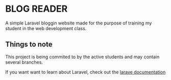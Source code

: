 # BLOG READER

A simple Laravel bloggin website made for the purpose of training my student in the web development class.

## Things to note

This project is being commited to by the active students and may contain several branches.

If you want want to learn about Laravel, check out the [larave documentation](./laravel.md)
